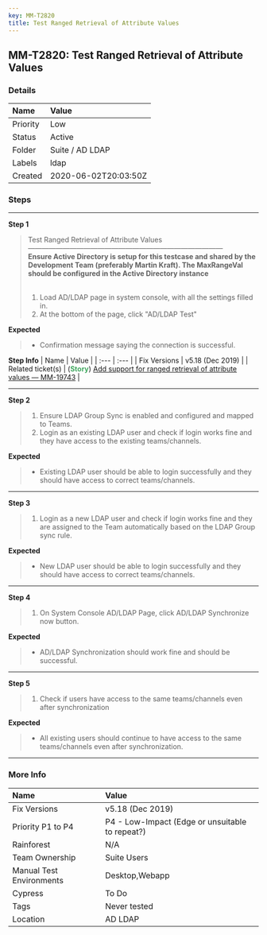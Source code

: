 ```yaml
---
key: MM-T2820
title: Test Ranged Retrieval of Attribute Values
---
```


## MM-T2820: Test Ranged Retrieval of Attribute Values

### Details

| Name     | Value                |
| :------- | :------------------- |
| Priority | Low                  |
| Status   | Active               |
| Folder   | Suite / AD LDAP      |
| Labels   | ldap                 |
| Created  | 2020-06-02T20:03:50Z |

### Steps

<hr/>

**Step 1**

> <article>Test Ranged Retrieval of Attribute Values<br>————————————————————————————<br><strong>Ensure Active Directory is setup for this testcase and shared by the Development Team (preferably Martin Kraft). The MaxRangeVal should be configured in the Active Directory instance</strong><br><br><ol><li>Load AD/LDAP page in system console, with all the settings filled in.</li><li>At the bottom of the page, click "AD/LDAP Test"</li></ol></article>

**Expected**

> <article><ul><li>Confirmation message saying the connection is successful.</li></ul></article>

**Step Info**
| Name | Value |
| :--- | :--- |
| Fix Versions | v5.18 (Dec 2019) |
| Related ticket(s) | (<strong><span style="color: rgb(65, 168, 95);">Story</span></strong>)&nbsp;<a href="https://mattermost.atlassian.net/browse/MM-19743">Add support for ranged retrieval of attribute values — MM-19743</a> |

<hr/>

**Step 2**

> <article><ol><li>Ensure LDAP Group Sync is enabled and configured and mapped to Teams.</li><li>Login as an existing LDAP user and check if login works fine and they have access to the existing teams/channels.</li></ol></article>

**Expected**

> <article><ul><li>Existing LDAP user should be able to login successfully and they should have access to correct teams/channels.</li></ul></article>

<hr/>

**Step 3**

> <article><ol><li>Login as a new LDAP user and check if login works fine and they are assigned to the Team automatically based on the LDAP Group sync rule.</li></ol></article>

**Expected**

> <article><ul><li>New LDAP user should be able to login successfully and they should have access to correct teams/channels.</li></ul></article>

<hr/>

**Step 4**

> <article><ol><li>On System Console AD/LDAP Page, click AD/LDAP Synchronize now button.</li></ol></article>

**Expected**

> <article><ul><li>AD/LDAP Synchronization should work fine and should be successful.</li></ul></article>

<hr/>

**Step 5**

> <article><ol><li>Check if users have access to the same teams/channels even after synchronization</li></ol></article>

**Expected**

> <article><ul><li>All existing users should continue to have access to the same teams/channels even after synchronization.</li></ul></article>

<hr/>

### More Info

| Name                     | Value                                           |
| :----------------------- | :---------------------------------------------- |
| Fix Versions             | v5.18 (Dec 2019)                                |
| Priority P1 to P4        | P4 - Low-Impact (Edge or unsuitable to repeat?) |
| Rainforest               | N/A                                             |
| Team Ownership           | Suite Users                                     |
| Manual Test Environments | Desktop,Webapp                                  |
| Cypress                  | To Do                                           |
| Tags                     | Never tested                                    |
| Location                 | AD LDAP                                         |
